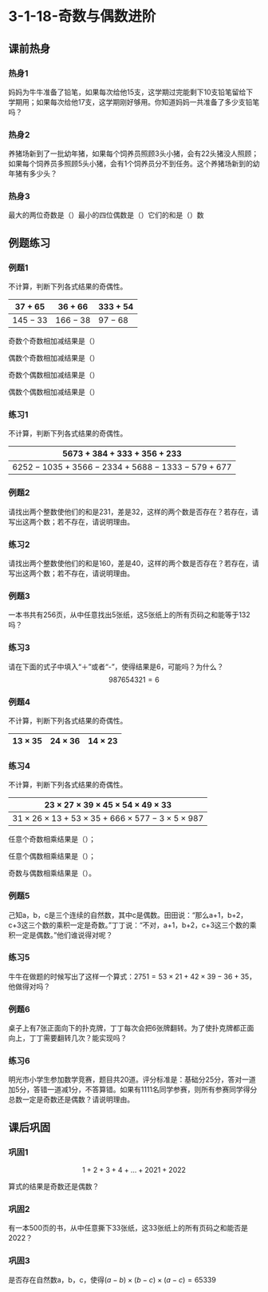 # 3-1-18-奇数与偶数进阶

## 课前热身

### 热身1

妈妈为牛牛准备了铅笔，如果每次给他15支，这学期过完能剩下10支铅笔留给下学期用；如果每次给他17支，这学期刚好够用。你知道妈妈一共准备了多少支铅笔吗？



### 热身2

养猪场新到了一批幼年猪，如果每个饲养员照顾3头小猪，会有22头猪没人照顾；如果每个饲养员多照顾5头小猪，会有1个饲养员分不到任务。这个养猪场新到的幼年猪有多少头？



### 热身3

最大的两位奇数是（）最小的四位偶数是（）它们的和是（）数



## 例题练习

### 例题1

不计算，判断下列各式结果的奇偶性。

| $37+65$  | $36+66$  | $333+54$ |
| -------- | -------- | -------- |
| $145-33$ | $166-38$ | $97-68$  |

奇数个奇数相加减结果是（）

偶数个奇数相加减结果是（）

奇数个偶数相加减结果是（）

偶数个偶数相加减结果是（）



### 练习1

不计算，判断下列各式结果的奇偶性。

| $5673+384+333+356+233$                  |
| --------------------------------------- |
| $6252-1035+3566-2334+5688-1333-579+677$ |





### 例题2

请找出两个整数使他们的和是231，差是32，这样的两个数是否存在？若存在，请写出这两个数；若不存在，请说明理由。



### 练习2

请找出两个整数使他们的和是160，差是40，这样的两个数是否存在？若存在，请写出这两个数；若不存在，请说明理由。



### 例题3

一本书共有256页，从中任意找出5张纸，这5张纸上的所有页码之和能等于132吗？



### 练习3

请在下面的式子中填入“＋”或者“-”，使得结果是6，可能吗？为什么？
$$
987654321=6
$$


### 例题4

不计算，判断下列各式结果的奇偶性。

| $13×35$ | $24\times36$ | $14\times23$ |
| ------- | ------------ | ------------ |



### 练习4

不计算，判断下列各式结果的奇偶性。

| $23\times27\times39\times45\times54\times49\times33$         |
| ------------------------------------------------------------ |
| $31\times26\times13+53\times35+666\times577-3\times5\times987$ |

任意个奇数相乘结果是（）；

任意个偶数相乘结果是（）；

奇数与偶数相乘结果是（）。



### 例题5

己知a，b，c是三个连续的自然数，其中c是偶数。田田说：“那么a+1，b+2，c+3这三个数的乘积一定是奇数。”丁丁说：“不对，a+1，b+2，c+3这三个数的乘积一定是偶数。”他们谁说得对呢？



### 练习5

牛牛在做题的时候写出了这样一个算式：$2751=53×21+42×39-36+35$，他做得对吗？



### 例题6

桌子上有7张正面向下的扑克牌，丁丁每次会把6张牌翻转。为了使扑克牌都正面向上，丁丁需要翻转几次？能实现吗？



### 练习6

明光市小学生参加数学竞赛，题目共20道。评分标准是：基础分25分，答对一道加5分，答错一道减1分，不答算错。如果有1111名同学参赛，则所有参赛同学得分总数一定是奇数还是偶数？请说明理由。





## 课后巩固

### 巩固1

$$
1+2+3+4+\dots+2021+2022
$$

算式的结果是奇数还是偶数？



### 巩固2

有一本500页的书，从中任意撕下33张纸，这33张纸上的所有页码之和能否是2022？



### 巩固3

是否存在自然数a，b，c，使得$(a-b)\times(b-c)\times(a-c)=65339$
